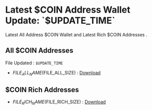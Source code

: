 # Latest $COIN Address Wallet Update: `$UPDATE_TIME`

Latest All Address $COIN Wallet and Latest Rich $COIN Addresses .

## All $COIN Addresses

File Updated : `$UPDATE_TIME`

- $FILE_ALL_NAME ($FILE_ALL_SIZE) : [Download](https://github.com/Pymmdrza/Rich-Address-Wallet/releases/tag/$COIN)

## $COIN Rich Addresses

- $FILE_RICH_NAME ($FILE_RICH_SIZE) : [Download](https://github.com/Pymmdrza/Rich-Address-Wallet/releases/tag/$COIN)
